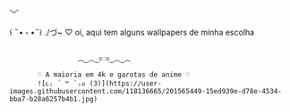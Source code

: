     ᐢ⑅ᐢ
꒰ ˶• ༝ •˶꒱
./づ~ ♡    oi, aqui tem alguns wallpapers de minha escolha

                     ︵‿︵‿୨♡୧‿︵‿︵
                     
           ♡ A maioria em 4k e garotas de anime ♡ 
           ![૮₍ ´ ꒳ `₎ა (3)](https://user-images.githubusercontent.com/118136665/201565449-15ed939e-d78e-4534-bba7-b28a6257b4b1.jpg)
